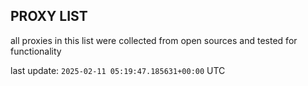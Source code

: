 ## PROXY LIST

all proxies in this list were collected from open sources and tested for functionality

last update: `2025-02-11 05:19:47.185631+00:00` UTC